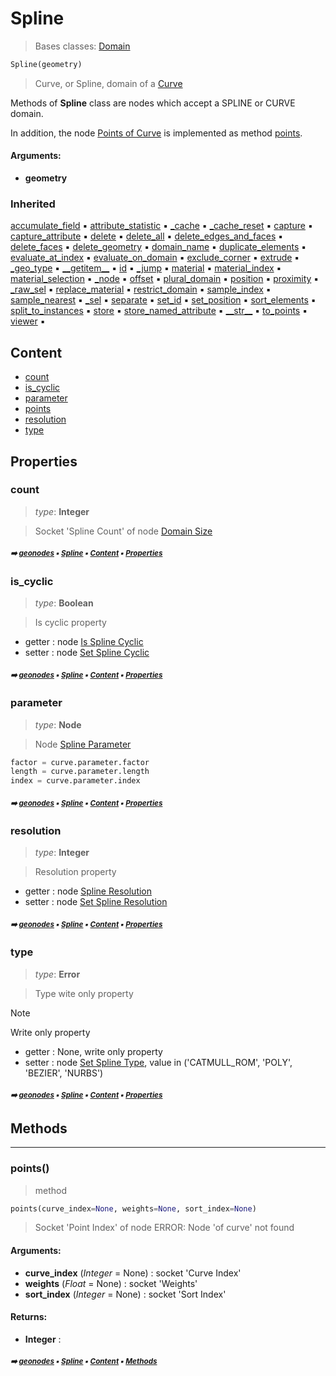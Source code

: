 # Spline

> Bases classes: [Domain](geono-domain.md#domain)

``` python
Spline(geometry)
```

> Curve, or Spline, domain of a [Curve](geono-curve.md#curve)

Methods of **Spline** class are nodes which accept a SPLINE or CURVE domain.

In addition, the node [Points of Curve](https://docs.blender.org/manual/en/latest/modeling/geometry_nodes/curve/topology/points_of_curve.html) is implemented as method [points](macro-geono-spline.md#points).

#### Arguments:
- **geometry**

### Inherited

[accumulate_field](geono-domain.md#accumulate_field) :black_small_square: [attribute_statistic](geono-domain.md#attribute_statistic) :black_small_square: [\_cache](geono-nodecache.md#_cache) :black_small_square: [\_cache_reset](geono-nodecache.md#_cache_reset) :black_small_square: [capture](geono-domain.md#capture) :black_small_square: [capture_attribute](geono-domain.md#capture_attribute) :black_small_square: [delete](geono-domain.md#delete) :black_small_square: [delete_all](geono-domain.md#delete_all) :black_small_square: [delete_edges_and_faces](geono-domain.md#delete_edges_and_faces) :black_small_square: [delete_faces](geono-domain.md#delete_faces) :black_small_square: [delete_geometry](geono-domain.md#delete_geometry) :black_small_square: [domain_name](geono-domain.md#domain_name) :black_small_square: [duplicate_elements](geono-domain.md#duplicate_elements) :black_small_square: [evaluate_at_index](geono-domain.md#evaluate_at_index) :black_small_square: [evaluate_on_domain](geono-domain.md#evaluate_on_domain) :black_small_square: [exclude_corner](geono-domain.md#exclude_corner) :black_small_square: [extrude](geono-domain.md#extrude) :black_small_square: [\_geo_type](geono-geobase.md#_geo_type) :black_small_square: [\_\_getitem__](geono-geobase.md#__getitem__) :black_small_square: [id](geono-geobase.md#id) :black_small_square: [\_jump](geono-domain.md#_jump) :black_small_square: [material](geono-geobase.md#material) :black_small_square: [material_index](geono-geobase.md#material_index) :black_small_square: [material_selection](geono-geobase.md#material_selection) :black_small_square: [\_node](geono-domain.md#_node) :black_small_square: [offset](geono-geobase.md#offset) :black_small_square: [plural_domain](geono-domain.md#plural_domain) :black_small_square: [position](geono-geobase.md#position) :black_small_square: [proximity](geono-domain.md#proximity) :black_small_square: [\_raw_sel](geono-geobase.md#_raw_sel) :black_small_square: [replace_material](geono-geobase.md#replace_material) :black_small_square: [restrict_domain](geono-domain.md#restrict_domain) :black_small_square: [sample_index](geono-domain.md#sample_index) :black_small_square: [sample_nearest](geono-domain.md#sample_nearest) :black_small_square: [\_sel](geono-domain.md#_sel) :black_small_square: [separate](geono-domain.md#separate) :black_small_square: [set_id](geono-geobase.md#set_id) :black_small_square: [set_position](geono-geobase.md#set_position) :black_small_square: [sort_elements](geono-domain.md#sort_elements) :black_small_square: [split_to_instances](geono-domain.md#split_to_instances) :black_small_square: [store](geono-domain.md#store) :black_small_square: [store_named_attribute](geono-domain.md#store_named_attribute) :black_small_square: [\_\_str__](geono-domain.md#__str__) :black_small_square: [to_points](geono-domain.md#to_points) :black_small_square: [viewer](geono-domain.md#viewer) :black_small_square:

## Content

- [count](macro-geono-spline.md#count)
- [is_cyclic](macro-geono-spline.md#is_cyclic)
- [parameter](macro-geono-spline.md#parameter)
- [points](macro-geono-spline.md#points)
- [resolution](macro-geono-spline.md#resolution)
- [type](macro-geono-spline.md#type)

## Properties



### count

> _type_: **Integer**
>

> Socket 'Spline Count' of node [Domain Size](https://docs.blender.org/manual/en/latest/modeling/geometry_nodes/attribute/domain_size.html)

##### <sub>:arrow_right: [geonodes](index.md#geonodes) :black_small_square: [Spline](macro-geono-spline.md#spline) :black_small_square: [Content](macro-geono-spline.md#content) :black_small_square: [Properties](macro-geono-spline.md#properties)</sub>

### is_cyclic

> _type_: **Boolean**
>

> Is cyclic property

- getter : node [Is Spline Cyclic](https://docs.blender.org/manual/en/latest/modeling/geometry_nodes/curve/read/is_spline_cyclic.html)
- setter : node [Set Spline Cyclic](https://docs.blender.org/manual/en/latest/modeling/geometry_nodes/curve/write/set_spline_cyclic.html)

##### <sub>:arrow_right: [geonodes](index.md#geonodes) :black_small_square: [Spline](macro-geono-spline.md#spline) :black_small_square: [Content](macro-geono-spline.md#content) :black_small_square: [Properties](macro-geono-spline.md#properties)</sub>

### parameter

> _type_: **Node**
>

> Node [Spline Parameter](https://docs.blender.org/manual/en/latest/modeling/geometry_nodes/curve/read/spline_parameter.html)

``` python
factor = curve.parameter.factor
length = curve.parameter.length
index = curve.parameter.index
```

##### <sub>:arrow_right: [geonodes](index.md#geonodes) :black_small_square: [Spline](macro-geono-spline.md#spline) :black_small_square: [Content](macro-geono-spline.md#content) :black_small_square: [Properties](macro-geono-spline.md#properties)</sub>

### resolution

> _type_: **Integer**
>

> Resolution property

- getter : node [Spline Resolution](https://docs.blender.org/manual/en/latest/modeling/geometry_nodes/curve/read/spline_resolution.html)
- setter : node [Set Spline Resolution](https://docs.blender.org/manual/en/latest/modeling/geometry_nodes/curve/write/set_spline_resolution.html)

##### <sub>:arrow_right: [geonodes](index.md#geonodes) :black_small_square: [Spline](macro-geono-spline.md#spline) :black_small_square: [Content](macro-geono-spline.md#content) :black_small_square: [Properties](macro-geono-spline.md#properties)</sub>

### type

> _type_: **Error**
>

> Type wite only property

> [!Note]
> Write only property

- getter : None, write only property
- setter : node [Set Spline Type](https://docs.blender.org/manual/en/latest/modeling/geometry_nodes/curve/write/set_spline_type.html), value in ('CATMULL_ROM', 'POLY', 'BEZIER', 'NURBS')

##### <sub>:arrow_right: [geonodes](index.md#geonodes) :black_small_square: [Spline](macro-geono-spline.md#spline) :black_small_square: [Content](macro-geono-spline.md#content) :black_small_square: [Properties](macro-geono-spline.md#properties)</sub>

## Methods



----------
### points()

> method

``` python
points(curve_index=None, weights=None, sort_index=None)
```

> Socket 'Point Index' of node ERROR: Node 'of curve' not found

#### Arguments:
- **curve_index** (_Integer_ = None) : socket 'Curve Index'
- **weights** (_Float_ = None) : socket 'Weights'
- **sort_index** (_Integer_ = None) : socket 'Sort Index'



#### Returns:
- **Integer** :

##### <sub>:arrow_right: [geonodes](index.md#geonodes) :black_small_square: [Spline](macro-geono-spline.md#spline) :black_small_square: [Content](macro-geono-spline.md#content) :black_small_square: [Methods](macro-geono-spline.md#methods)</sub>